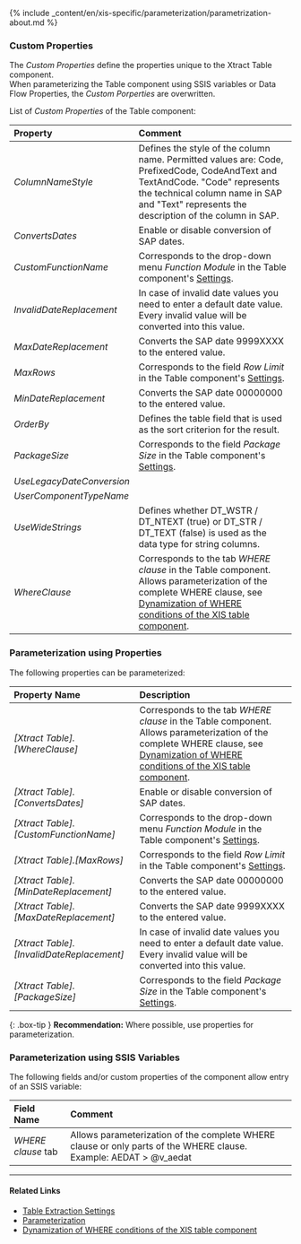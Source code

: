 
{% include _content/en/xis-specific/parameterization/parametrization-about.md  %}

### Custom Properties

The *Custom Properties* define the properties unique to the Xtract Table component. <br>
When parameterizing the Table component using SSIS variables or Data Flow Properties, the *Custom Porperties* are overwritten.

List of *Custom Properties* of the Table component:

|Property|Comment|
|:----|:----|
| *ColumnNameStyle* | Defines the style of the column name. Permitted values are: Code, PrefixedCode, CodeAndText and TextAndCode. "Code" represents the technical column name in SAP and "Text" represents the description of the column in SAP.|
| *ConvertsDates* | Enable or disable conversion of SAP dates. |
| *CustomFunctionName* | Corresponds to the drop-down menu *Function Module* in the Table component's [Settings](./extraction-settings).|
| *InvalidDateReplacement* | In case of invalid date values you need to enter a default date value. Every invalid value will be converted into this value.|
| *MaxDateReplacement* | Converts the SAP date 9999XXXX to the entered value.|
| *MaxRows* | Corresponds to the field *Row Limit* in the Table component's [Settings](./extraction-settings).|
| *MinDateReplacement* | Converts the SAP date 00000000 to the entered value.|
| *OrderBy* | Defines the table field that is used as the sort criterion for the result.|
| *PackageSize*| Corresponds to the field *Package Size* in the Table component's [Settings](./extraction-settings).|
| *UseLegacyDateConversion* | |
| *UserComponentTypeName* | |
| *UseWideStrings* | Defines whether DT_WSTR / DT_NTEXT (true) or DT_STR / DT_TEXT (false) is used as the data type for string columns.|
| *WhereClause* | Corresponds to the tab *WHERE clause* in the Table component. Allows parameterization of the complete WHERE clause, see [Dynamization of WHERE conditions of the XIS table component](https://kb.theobald-software.com/xtract-is/Dynamization-of-WHERE-conditions-of-the-XIS-table-components).|


### Parameterization using Properties
The following properties can be parameterized:

|Property Name|Description|
|:----|:----|
| *[Xtract Table].[WhereClause]*|Corresponds to the tab *WHERE clause* in the Table component. Allows parameterization of the complete WHERE clause, see [Dynamization of WHERE conditions of the XIS table component](https://kb.theobald-software.com/xtract-is/Dynamization-of-WHERE-conditions-of-the-XIS-table-components).|
| *[Xtract Table].[ConvertsDates]*|Enable or disable conversion of SAP dates. |
| *[Xtract Table].[CustomFunctionName]*| Corresponds to the drop-down menu *Function Module* in the Table component's [Settings](./extraction-settings).|
| *[Xtract Table].[MaxRows]*|Corresponds to the field *Row Limit* in the Table component's [Settings](./extraction-settings).|
| *[Xtract Table].[MinDateReplacement]*|Converts the SAP date 00000000 to the entered value.|
| *[Xtract Table].[MaxDateReplacement]*|Converts the SAP date 9999XXXX to the entered value.|
| *[Xtract Table].[InvalidDateReplacement]*|In case of invalid date values you need to enter a default date value. Every invalid value will be converted into this value.|
| *[Xtract Table].[PackageSize]*| Corresponds to the field *Package Size* in the Table component's [Settings](./extraction-settings).|

{: .box-tip }
**Recommendation:** Where possible, use properties for parameterization. 

### Parameterization using SSIS Variables
The following fields and/or custom properties of the component allow entry of an SSIS variable:

|Field Name|Comment|
|:----|:----|
| *WHERE clause* tab| Allows parameterization of the complete WHERE clause or only parts of the WHERE clause. Example: AEDAT > @v_aedat|

****
#### Related Links
- [Table Extraction Settings](./extraction-settings) <br>
- [Parameterization](../parameterization) <br>
- [Dynamization of WHERE conditions of the XIS table component](https://kb.theobald-software.com/xtract-is/Dynamization-of-WHERE-conditions-of-the-XIS-table-components)